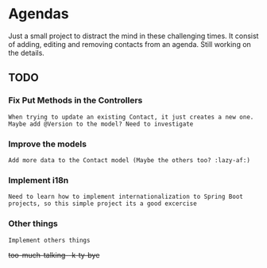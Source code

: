 # Agendas
Just a small project to distract the mind in these challenging times. It consist of adding, editing and removing contacts from an agenda. Still working on the details.

## TODO

### Fix Put Methods in the Controllers

```
When trying to update an existing Contact, it just creates a new one. Maybe add @Version to the model? Need to investigate
```

### Improve the models

```
Add more data to the Contact model (Maybe the others too? :lazy-af:)
```

### Implement i18n

```
Need to learn how to implement internationalization to Spring Boot projects, so this simple project its a good excercise
```

### Other things

```
Implement others things
```

~~too-much-talking--k-ty-bye~~
